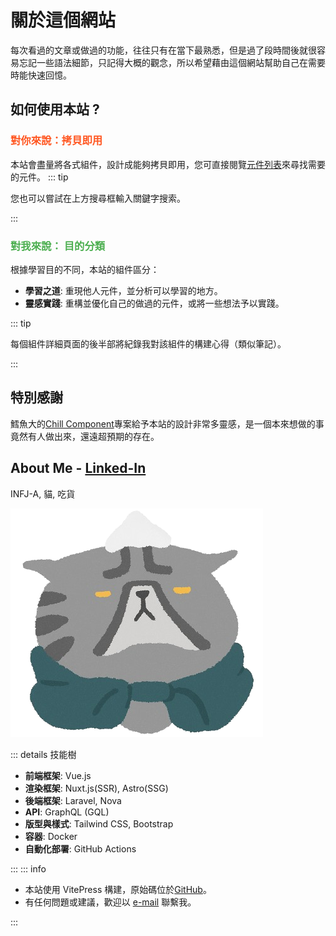 <script setup>
import { VPTeamMembers } from 'vitepress/theme'

const members = [
  {
    avatar: 'https://chillcomponent.codlin.me/logo.webp',
    name: 'Codfish',
    title: '@codfish2140',
    links: [
       { icon: 'gitlab', link: 'https://gitlab.com/side_project/chill-component' },
      { icon: 'threads', link: 'https://www.threads.com/@codfish2140' },
      { icon: 'youtube', link: 'https://www.youtube.com/@codfish2140' },
    ]
  }]
</script>

# 關於這個網站

每次看過的文章或做過的功能，往往只有在當下最熟悉，但是過了段時間後就很容易忘記一些語法細節，只記得大概的觀念，所以希望藉由這個網站幫助自己在需要時能快速回憶。

## 如何使用本站 ?

### <span style="color: #ff5722;">對你來說：拷貝即用</span>

本站會盡量將各式組件，設計成能夠拷貝即用，您可直接閱覽[元件列表](./components/)來尋找需要的元件。
::: tip

您也可以嘗試在上方搜尋框輸入關鍵字搜索。

:::

### <span style="color: #4caf50;">對我來說： 目的分類</span>

根據學習目的不同，本站的組件區分：

- **學習之道**: 重現他人元件，並分析可以學習的地方。
- **靈感實踐**: 重構並優化自己的做過的元件，或將一些想法予以實踐。

::: tip

每個組件詳細頁面的後半部將紀錄我對該組件的構建心得（類似筆記）。

:::

## 特別感謝

鱈魚大的[Chill Component](https://gitlab.com/side_project/chill-component)專案給予本站的設計非常多靈感，是一個本來想做的事竟然有人做出來，還遠超預期的存在。

<VPTeamMembers size="small" :members />

## About Me - [Linked-In](https://www.linkedin.com/in/johnny-chen-51b61427a)

INFJ-A, 貓, 吃貨

![img](cat-icon.png)

::: details 技能樹

- **前端框架**: Vue.js
- **渲染框架**: Nuxt.js(SSR), Astro(SSG)
- **後端框架**: Laravel, Nova
- **API**: GraphQL (GQL)
- **版型與樣式**: Tailwind CSS, Bootstrap
- **容器**: Docker
- **自動化部署**: GitHub Actions

:::
::: info

- 本站使用 VitePress 構建，原始碼位於[GitHub](https://github.com/johnny-PcP/myPlayground.git)。
- 有任何問題或建議，歡迎以 [e-mail](mailto:johnnypcp0313@gmail.com) 聯繫我。

:::
